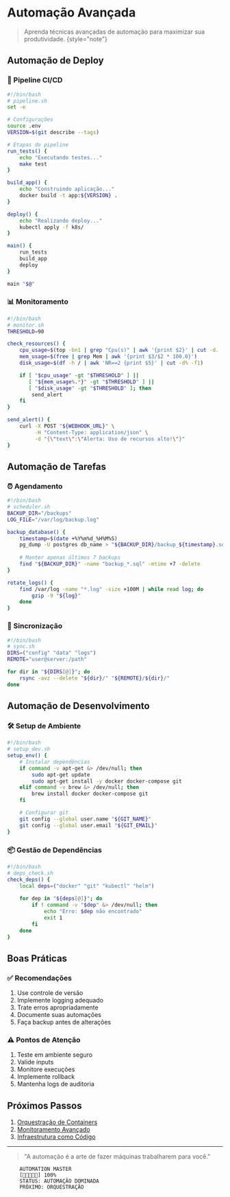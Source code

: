 # Automação Avançada 

> Aprenda técnicas avançadas de automação para maximizar sua produtividade.
> {style="note"}

## Automação de Deploy

### 🚀 Pipeline CI/CD
```bash
#!/bin/bash
# pipeline.sh
set -e

# Configurações
source .env
VERSION=$(git describe --tags)

# Etapas do pipeline
run_tests() {
    echo "Executando testes..."
    make test
}

build_app() {
    echo "Construindo aplicação..."
    docker build -t app:${VERSION} .
}

deploy() {
    echo "Realizando deploy..."
    kubectl apply -f k8s/
}

main() {
    run_tests
    build_app
    deploy
}

main "$@"
```

### 📊 Monitoramento
```bash
#!/bin/bash
# monitor.sh
THRESHOLD=90

check_resources() {
    cpu_usage=$(top -bn1 | grep "Cpu(s)" | awk '{print $2}' | cut -d. -f1)
    mem_usage=$(free | grep Mem | awk '{print $3/$2 * 100.0}')
    disk_usage=$(df -h / | awk 'NR==2 {print $5}' | cut -d% -f1)

    if [ "$cpu_usage" -gt "$THRESHOLD" ] || 
       [ "${mem_usage%.*}" -gt "$THRESHOLD" ] || 
       [ "$disk_usage" -gt "$THRESHOLD" ]; then
        send_alert
    fi
}

send_alert() {
    curl -X POST "${WEBHOOK_URL}" \
         -H "Content-Type: application/json" \
         -d "{\"text\":\"Alerta: Uso de recursos alto!\"}"
}
```

## Automação de Tarefas

### ⏰ Agendamento
```bash
#!/bin/bash
# scheduler.sh
BACKUP_DIR="/backups"
LOG_FILE="/var/log/backup.log"

backup_database() {
    timestamp=$(date +%Y%m%d_%H%M%S)
    pg_dump -U postgres db_name > "${BACKUP_DIR}/backup_${timestamp}.sql"
    
    # Manter apenas últimos 7 backups
    find "${BACKUP_DIR}" -name "backup_*.sql" -mtime +7 -delete
}

rotate_logs() {
    find /var/log -name "*.log" -size +100M | while read log; do
        gzip -9 "${log}"
    done
}
```

### 🔄 Sincronização
```bash
#!/bin/bash
# sync.sh
DIRS=("config" "data" "logs")
REMOTE="user@server:/path"

for dir in "${DIRS[@]}"; do
    rsync -avz --delete "${dir}/" "${REMOTE}/${dir}/"
done
```

## Automação de Desenvolvimento

### 🛠️ Setup de Ambiente
```bash
#!/bin/bash
# setup_dev.sh
setup_env() {
    # Instalar dependências
    if command -v apt-get &> /dev/null; then
        sudo apt-get update
        sudo apt-get install -y docker docker-compose git
    elif command -v brew &> /dev/null; then
        brew install docker docker-compose git
    fi

    # Configurar git
    git config --global user.name "${GIT_NAME}"
    git config --global user.email "${GIT_EMAIL}"
}
```

### 📦 Gestão de Dependências
```bash
#!/bin/bash
# deps_check.sh
check_deps() {
    local deps=("docker" "git" "kubectl" "helm")
    
    for dep in "${deps[@]}"; do
        if ! command -v "$dep" &> /dev/null; then
            echo "Erro: $dep não encontrado"
            exit 1
        fi
    done
}
```

## Boas Práticas

### ✅ Recomendações
1. Use controle de versão
2. Implemente logging adequado
3. Trate erros apropriadamente
4. Documente suas automações
5. Faça backup antes de alterações

### ⚠️ Pontos de Atenção
1. Teste em ambiente seguro
2. Valide inputs
3. Monitore execuções
4. Implemente rollback
5. Mantenha logs de auditoria

## Próximos Passos

1. [Orquestração de Containers](container-orchestration.md)
2. [Monitoramento Avançado](advanced-monitoring.md)
3. [Infraestrutura como Código](infrastructure-as-code.md)

---

> "A automação é a arte de fazer máquinas trabalharem para você."

```ascii
    AUTOMATION MASTER
    [🤖🤖🤖🤖🤖] 100%
    STATUS: AUTOMAÇÃO DOMINADA
    PRÓXIMO: ORQUESTRAÇÃO
```